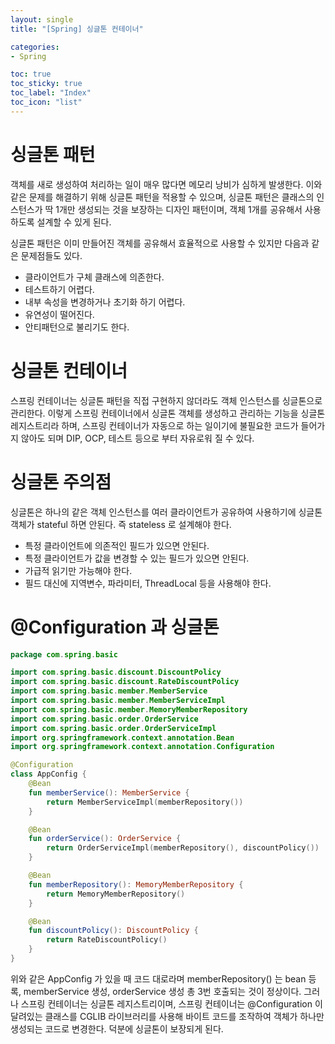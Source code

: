 ```yaml
---
layout: single
title: "[Spring] 싱글톤 컨테이너"

categories:
- Spring

toc: true
toc_sticky: true
toc_label: "Index"
toc_icon: "list"
---
```


# 싱글톤 패턴

객체를 새로 생성하여 처리하는 일이 매우 많다면 메모리 낭비가 심하게 발생한다. 이와 같은 문제를 해결하기 위해 싱글톤 패턴을 적용할 수 있으며, 싱글톤 패턴은 클래스의 인스턴스가 딱 1개만 생성되는 것을 보장하는 디자인 패턴이며, 객체 1개를 공유해서 사용하도록 설계할 수 있게 된다.

싱글톤 패턴은 이미 만들어진 객체를 공유해서 효율적으로 사용할 수 있지만 다음과 같은 문제점들도 있다.

- 클라이언트가 구체 클래스에 의존한다.
- 테스트하기 어렵다.
- 내부 속성을 변경하거나 초기화 하기 어렵다.
- 유연성이 떨어진다.
- 안티패턴으로 불리기도 한다.

# 싱글톤 컨테이너

스프링 컨테이너는 싱글톤 패턴을 직접 구현하지 않더라도 객체 인스턴스를 싱글톤으로 관리한다. 이렇게 스프링 컨테이너에서 싱글톤 객체를 생성하고 관리하는 기능을 싱글톤 레지스트리라 하며, 스프링 컨테이너가 자동으로 하는 일이기에 불필요한 코드가 들어가지 않아도 되며 DIP, OCP, 테스트 등으로 부터 자유로워 질 수 있다.

# 싱글톤 주의점

싱글톤은 하나의 같은 객체 인스턴스를 여러 클라이언트가 공유하여 사용하기에 싱글톤 객체가 stateful 하면 안된다. 즉 stateless 로 설계해야 한다.

- 특정 클라이언트에 의존적인 필드가 있으면 안된다.
- 특정 클라이언트가 값을 변경할 수 있는 필드가 있으면 안된다.
- 가급적 읽기만 가능해야 한다.
- 필드 대신에 지역변수, 파라미터, ThreadLocal 등을 사용해야 한다.

# @Configuration 과 싱글톤

```kotlin
package com.spring.basic

import com.spring.basic.discount.DiscountPolicy
import com.spring.basic.discount.RateDiscountPolicy
import com.spring.basic.member.MemberService
import com.spring.basic.member.MemberServiceImpl
import com.spring.basic.member.MemoryMemberRepository
import com.spring.basic.order.OrderService
import com.spring.basic.order.OrderServiceImpl
import org.springframework.context.annotation.Bean
import org.springframework.context.annotation.Configuration

@Configuration
class AppConfig {
    @Bean
    fun memberService(): MemberService {
        return MemberServiceImpl(memberRepository())
    }

    @Bean
    fun orderService(): OrderService {
        return OrderServiceImpl(memberRepository(), discountPolicy())
    }

    @Bean
    fun memberRepository(): MemoryMemberRepository {
        return MemoryMemberRepository()
    }

    @Bean
    fun discountPolicy(): DiscountPolicy {
        return RateDiscountPolicy()
    }
}
```

위와 같은 AppConfig 가 있을 때 코드 대로라며 memberRepository() 는 bean 등록, memberService 생성, orderService 생성 총 3번 호출되는 것이 정상이다. 그러나 스프링 컨테이너는 싱글톤 레지스트리이며, 스프링 컨테이너는 @Configuration 이 달려있는 클래스를 CGLIB 라이브러리를 사용해 바이트 코드를 조작하여 객체가 하나만 생성되는 코드로 변경한다. 덕분에 싱글톤이 보장되게 된다.